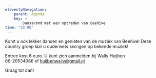 ```yaml
---
eleventyNavigation:
    parent: Agenda
    key: >
        Dansavond met een optreden van Beehive
time: "20.00"
---
```


Komt u ook lekker dansen en genieten van de muziek van Beehive!
Deze country groep laat u ouderwets swingen op bekende muziek!

Entree kost 6 euro.
U kunt zich aanmelden bij Wally Huijben  
06-20534086 of huijbenwally@gmail.nl

Graag tot dan!
